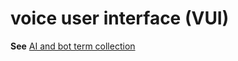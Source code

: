 # voice user interface (VUI)

**See** [AI and bot term collection](../term-collections/ai-bot-terms.md)
